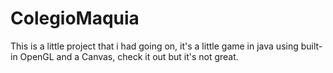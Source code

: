 # ColegioMaquia
This is a little project that i had going on, it's a little game in java using built-in OpenGL and a Canvas, check it out but it's not great.
